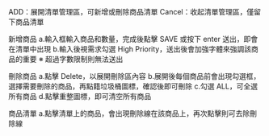 ADD：展開清單管理區，可新增或刪除商品清單
Cancel：收起清單管理區，僅留下商品清單

新增商品
a.輸入框輸入商品和數量，完成後點擊 SAVE 或按下 enter 送出，即會在清單中出現
b.輸入後視需求勾選 High Priority，送出後會加強字體來強調該商品的重要
※ 超過字數限制則無法送出

刪除商品
a.點擊 Delete，以展開刪除區內容
b.展開後每個商品前會出現勾選框，選擇需要刪除的商品，再點籍垃圾桶圖標，確認後即可刪除
c.勾選 ALL，可全選所有商品
d.點擊重整圖標，即可清空所有商品

商品清單
a.點擊清單上的商品，會出現刪除線在該商品上，再次點擊則可去除刪除線
